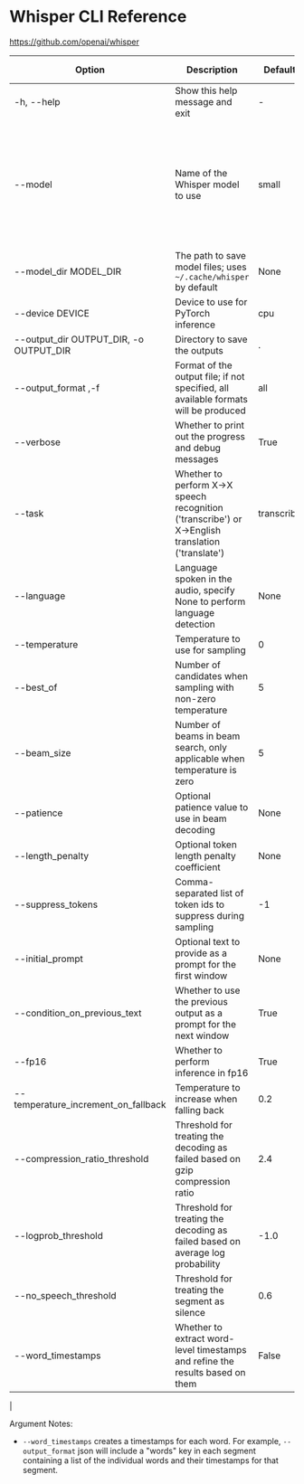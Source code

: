 # Whisper CLI Reference

https://github.com/openai/whisper

| Option | Description  | Default | Valid Values |
| ------ |------------- | ------- | ------------ |
| -h, --help| Show this help message and exit  | - | - |
| --model | Name of the Whisper model to use                                                                   | small             | tiny.en, tiny, base.en, base, small.en, small, medium.en, medium, large-v1, large-v2, large |
| --model_dir MODEL_DIR                 | The path to save model files; uses `~/.cache/whisper` by default                                   | None              | -                                               |
| --device DEVICE                       | Device to use for PyTorch inference                                                                | cpu               | cpu, gpu                                        |
| --output_dir OUTPUT_DIR, -o OUTPUT_DIR | Directory to save the outputs                                                                       | .                 | -                                               |
| --output_format ,-f | Format of the output file; if not specified, all available formats will be produced               | all               | txt, vtt, srt, tsv, json, all                     |
| --verbose                             | Whether to print out the progress and debug messages                                               | True              | True, False                                     |
| --task         | Whether to perform X->X speech recognition ('transcribe') or X->English translation ('translate')  | transcribe        | transcribe, translate                           |
| --language                           | Language spoken in the audio, specify None to perform language detection                           | None              | af, am, ar, as, az, ... (full list of languages) |
| --temperature                         | Temperature to use for sampling                                                                    | 0                 | -                                               |
| --best_of                             | Number of candidates when sampling with non-zero temperature                                       | 5                 | -                                               |
| --beam_size                           | Number of beams in beam search, only applicable when temperature is zero                          | 5                 | -                                               |
| --patience                            | Optional patience value to use in beam decoding                                                     | None              | -                                               |
| --length_penalty                      | Optional token length penalty coefficient                                                          | None              | -                                               |
| --suppress_tokens                     | Comma-separated list of token ids to suppress during sampling                                      | -1                | -                                               |
| --initial_prompt                      | Optional text to provide as a prompt for the first window                                          | None              | -                                               |
| --condition_on_previous_text          | Whether to use the previous output as a prompt for the next window                                 | True              | True, False                                     |
| --fp16                                | Whether to perform inference in fp16                                                               | True              | True, False                                     |
| --temperature_increment_on_fallback  | Temperature to increase when falling back                                                          | 0.2               | -                                               |
| --compression_ratio_threshold         | Threshold for treating the decoding as failed based on gzip compression ratio                      | 2.4               | -                                               |
| --logprob_threshold                   | Threshold for treating the decoding as failed based on average log probability                     | -1.0              | -                                               |
| --no_speech_threshold                 | Threshold for treating the segment as silence                                                      | 0.6               | -                                               |
| --word_timestamps                     | Whether to extract word-level timestamps and refine the results based on them                     | False             | True, False                                     |
|

Argument Notes:
- `--word_timestamps` creates a timestamps for each word. For example, `--output_format` json will include a "words" key in each segment containing a list of the individual words and their timestamps for that segment.